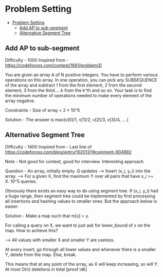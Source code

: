 # Problem Setting

- [Problem Setting](#problem-setting)
  - [Add AP to sub-segment](#add-ap-to-sub-segment)
  - [Alternative Segment Tree](#alternative-segment-tree)

## Add AP to sub-segment

Difficulty - 1000
Inspired from - https://codeforces.com/contest/1661/problem/D

You are given an array A of N positive integers. You have to perform various operations on this array. In one operation, you can pick any SUBSEQUENCE of the array and subtract 1 from the first element, 2 from the second element, 3 from the third.....k from the k^th and so on. Your task is to find the minimum number of operations needed to make every element of the array negative.

Constraints - Size of array = 2 * 10^5

Solution - The answer is max(v[0]/1, v[1]/2, v[2]/3, v[3]/4, ....)

## Alternative Segment Tree

Difficulty - 1400
Inspired from - Last line of https://codeforces.com/blog/entry/102013?#comment-904992

Note - Not good for contest, good for interview. Interesting approach


Question - An array, initially empty. Q updates --> Insert (x_i, y_i) into the array.
--> For a given X, find the maximum Y over all pairs that have x_i >= X. 10^5 queries.

Obviously there exists an easy way to do using segment tree.
If (x_i, y_i) had a huge range, then segment tree could be implemented by first processing all insertions and hashing values to smaller ones. But the approach below is easier:

Solution - 
Make a map such that m[x] = y.

For calling a query on X, we want to just ask for lower_bound of x on the map. How to achieve this?

--> All values with smaller X and smaller Y are useless. 

At every insert, go through all lower values and whenever there is a smaller Y, delete from the map. Else, break.

This means that at any point of the array, as X will keep increasing, so will Y. At most O(n) deletions in total [proof idk]